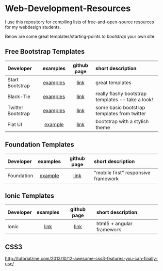 Web-Development-Resources
=========================

I use this repository for compiling lists of free-and-open-source resources for my webdesign students.

Below are some great templates/starting-points to _bootstrap_ your own site.



## Free Bootstrap Templates

| Developer | examples | github page| short description |
| :--- | :---: | :---: | :--- |
| Start Bootstrap |  [examples](http://startbootstrap.com/all-templates) | [link](http://startbootstrap.com/) | great templates |
| Black-Tie | [examples](http://www.blacktie.co/) | [link](http://www.blacktie.co/) |  really flashy bootstrap templates -- take a look! |
| Twitter Bootstrap | [examples](http://getbootstrap.com/getting-started/) | [link](https://github.com/twbs/bootstrap) | some basic bootstrap templates from twitter |
| Flat UI | [example](http://designmodo.github.io/Flat-UI/) | [link](https://github.com/designmodo/Flat-UI) | bootstrap with a stylish theme |


## Foundation Templates
| Developer | examples | github page| short description |
| :--- | :---: | :---: | :--- |
| Foundation | [example](http://foundation.zurb.com/) | [link](http://foundation.zurb.com/) | "mobile first" responsive framework |
## Ionic Templates

| Developer | examples | github page | short description |
| :--- | :---: | :---: | :--- |
| Ionic | [link](http://ionicframework.com/examples/) | [link](https://github.com/driftyco/ionic) | html5 + angular framework |  



## CSS3 

http://tutorialzine.com/2013/10/12-awesome-css3-features-you-can-finally-use/
